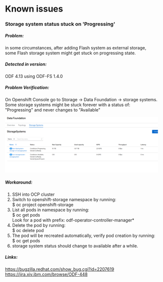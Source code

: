 # Known issues

###  Storage system status stuck on 'Progressing'
##### Problem: 
in some circumstances, after adding Flash system as external storage, some Flash storage system might get stuck on progressing state. 
##### Detected in version: 
ODF 4.13 using ODF-FS 1.4.0 
##### Problem Verification: 
On Openshift Console go to Storage -> Data Foundation -> storage systems. Some storage systems might be stuck forever with a status of: "Progressing" and never changes to "Available"

![Storage-system-in-progressing-github](/docs/configuring/storage-system-in-progressing.png "storage-system")
##### Workaround:
1. SSH into OCP cluster
2. Switch to openshift-storage namespace by running:  <br>
$ oc project openshift-storage
3. List all pods in namespace by running:  <br>
$ oc get pods  
Look for a pod with prefix: odf-operator-controller-manager*
4. Delete the pod by running:  <br>
$ oc delete pod <df-operator-controller-manager-pod-name>  
5. The pod will be recreated automatically, verify pod creation by running:  <br>
$ oc get pods  
6. storage system status should change to available after a while.


##### Links:
https://bugzilla.redhat.com/show_bug.cgi?id=2207619 <br>
https://jira.xiv.ibm.com/browse/ODF-448  

